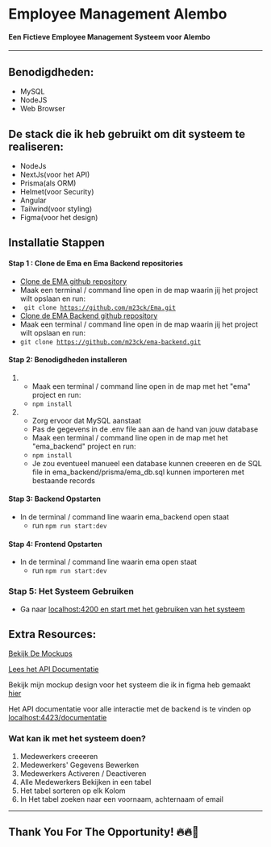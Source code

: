 # Employee Management Alembo
#### Een Fictieve Employee Management Systeem voor Alembo
---
## Benodigdheden:
- MySQL
- NodeJS
- Web Browser

## De stack die ik heb gebruikt om dit systeem te realiseren:
- NodeJs
- NextJs(voor het API)
- Prisma(als ORM)
- Helmet(voor Security)
- Angular
- Tailwind(voor styling)
- Figma(voor het design)


## Installatie Stappen
#### Stap 1 : Clone de Ema en Ema Backend repositories
-  [Clone de EMA github repository]('https://github.com/m23ck/Ema')
- Maak een terminal / command line open in de map waarin jij het project wilt opslaan en run:
- <code> git clone https://github.com/m23ck/Ema.git </code>
- [Clone de EMA Backend github repository]('https://github.com/m23ck/ema-backend')
- Maak een terminal / command line open in de map waarin jij het project wilt opslaan en run:
- <code>git clone https://github.com/m23ck/ema-backend.git</code>
#### Stap 2: Benodigdheden installeren
1. - Maak een terminal / command line open in de map met het "ema" project en run:
   - <code>npm install</code>
2. - Zorg ervoor dat MySQL aanstaat
   - Pas de gegevens in de .env file aan aan de hand van jouw database
   - Maak een terminal / command line open in de map met het "ema_backend" project en run:
   - <code>npm install</code>
   - Je zou eventueel manueel een database kunnen creeeren en de SQL file in ema_backend/prisma/ema_db.sql kunnen importeren met bestaande records


#### Stap 3: Backend Opstarten
- In de terminal / command line waarin ema_backend open staat
  - run <code>npm run start:dev</code>

#### Stap 4: Frontend Opstarten
- In de terminal / command line waarin ema open staat
  - run <code>npm run start:dev</code>

### Stap 5: Het Systeem Gebruiken
- Ga naar [localhost:4200 en start met het gebruiken van het systeem]('http://127.0.0.1:4200')


## Extra Resources:
[Bekijk De Mockups]('https://www.figma.com/file/7Ev9XaKSCu5fdPkUmQg1Ex/ema?node-id=6%3A7')

[Lees het API Documentatie]('http://127.0.0.1:4423/documentatie')

Bekijk mijn mockup design voor het systeem die ik in figma heb gemaakt [hier]('https://www.figma.com/file/7Ev9XaKSCu5fdPkUmQg1Ex/ema?node-id=6%3A7')

Het API documentatie voor alle interactie met de backend is te vinden op [localhost:4423/documentatie]('http://127.0.0.1:4423/documentatie')


### Wat kan ik met het systeem doen?
1. Medewerkers creeeren
2. Medewerkers' Gegevens Bewerken
3. Medewerkers Activeren / Deactiveren
4. Alle Medewerkers Bekijken in een tabel
5. Het tabel sorteren op elk Kolom
6. In Het tabel zoeken naar een voornaam, achternaam of email


---

## Thank You For The Opportunity! 🔥🔥🎉